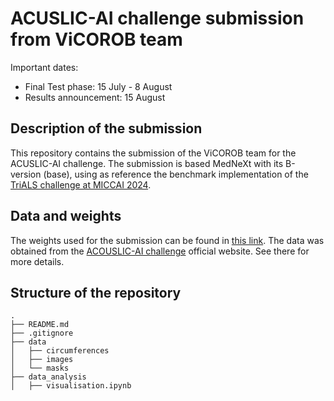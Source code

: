 # ACUSLIC-AI challenge submission from ViCOROB team

Important dates:
- Final Test phase: 15 July - 8 August
- Results announcement: 15 August

<!-- Description of the submission-->
## Description of the submission
This repository contains the submission of the ViCOROB team for the ACUSLIC-AI challenge. The submission is based MedNeXt with its         B-version (base), using as reference the benchmark implementation of the [TriALS challenge at MICCAI 2024](https://github.com/xmed-lab/TriALS).

<!-- Data and weights -->
## Data and weights 

The weights used for the submission can be found in [this link](https://drive.google.com/drive/folders/1lIxHMuoUroqt619v46t2zW6jEvQp55r-). The data was obtained from the [ACOUSLIC-AI challenge](https://acouslic-ai.grand-challenge.org/) official website. See there for more details.

<!-- Structure of the repository-->
## Structure of the repository

```
.
├── README.md
├── .gitignore
├── data
│   ├── circumferences
│   ├── images
│   └── masks
├── data_analysis
│   ├── visualisation.ipynb
